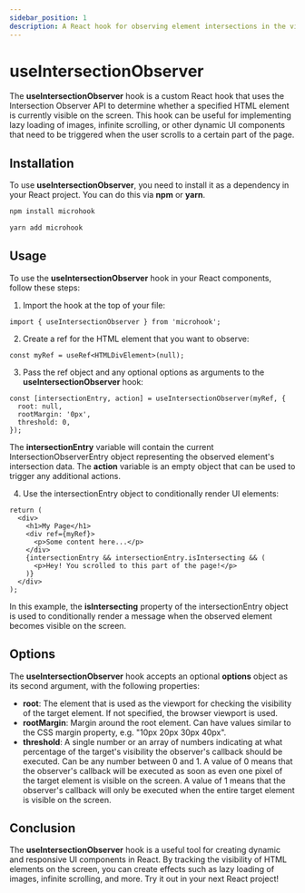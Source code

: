 ```yaml
---
sidebar_position: 1
description: A React hook for observing element intersections in the viewport.
---
```


# useIntersectionObserver

<head>
  <meta name="keywords" content="useIntersectionObserver, IntersectionObserver, React IntersectionObserver hook, Detect element visibility, Track element intersection, Observe element visibility changes, Trigger actions on element intersection, React visibility hook." />
</head>

The **useIntersectionObserver** hook is a custom React hook that uses the Intersection Observer API to determine whether a specified HTML element is currently visible on the screen. This hook can be useful for implementing lazy loading of images, infinite scrolling, or other dynamic UI components that need to be triggered when the user scrolls to a certain part of the page.

## Installation

To use **useIntersectionObserver**, you need to install it as a dependency in your React project. You can do this via **npm** or **yarn**.

```bash
npm install microhook
```

```bash
yarn add microhook
```

## Usage
To use the **useIntersectionObserver** hook in your React components, follow these steps:

1. Import the hook at the top of your file:

```tsx
import { useIntersectionObserver } from 'microhook';
```

2. Create a ref for the HTML element that you want to observe:

```tsx
const myRef = useRef<HTMLDivElement>(null);
```

3. Pass the ref object and any optional options as arguments to the **useIntersectionObserver** hook:

```tsx
const [intersectionEntry, action] = useIntersectionObserver(myRef, {
  root: null,
  rootMargin: '0px',
  threshold: 0,
});
```

The **intersectionEntry** variable will contain the current IntersectionObserverEntry object representing the observed element's intersection data. The **action** variable is an empty object that can be used to trigger any additional actions.

4. Use the intersectionEntry object to conditionally render UI elements:

```tsx
return (
  <div>
    <h1>My Page</h1>
    <div ref={myRef}>
      <p>Some content here...</p>
    </div>
    {intersectionEntry && intersectionEntry.isIntersecting && (
      <p>Hey! You scrolled to this part of the page!</p>
    )}
  </div>
);
```

In this example, the **isIntersecting** property of the intersectionEntry object is used to conditionally render a message when the observed element becomes visible on the screen.

## Options
The **useIntersectionObserver** hook accepts an optional **options** object as its second argument, with the following properties:

- **root**: The element that is used as the viewport for checking the visibility of the target element. If not specified, the browser viewport is used.
- **rootMargin**: Margin around the root element. Can have values similar to the CSS margin property, e.g. "10px 20px 30px 40px".
- **threshold**: A single number or an array of numbers indicating at what percentage of the target's visibility the observer's callback should be executed. Can be any number between 0 and 1. A value of 0 means that the observer's callback will be executed as soon as even one pixel of the target element is visible on the screen. A value of 1 means that the observer's callback will only be executed when the entire target element is visible on the screen.

## Conclusion

The **useIntersectionObserver** hook is a useful tool for creating dynamic and responsive UI components in React. By tracking the visibility of HTML elements on the screen, you can create effects such as lazy loading of images, infinite scrolling, and more. Try it out in your next React project!